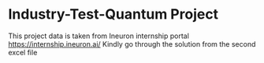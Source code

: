 # Industry-Test-Quantum Project
This project data is taken from Ineuron internship portal https://internship.ineuron.ai/
Kindly go through the solution from the second excel file
